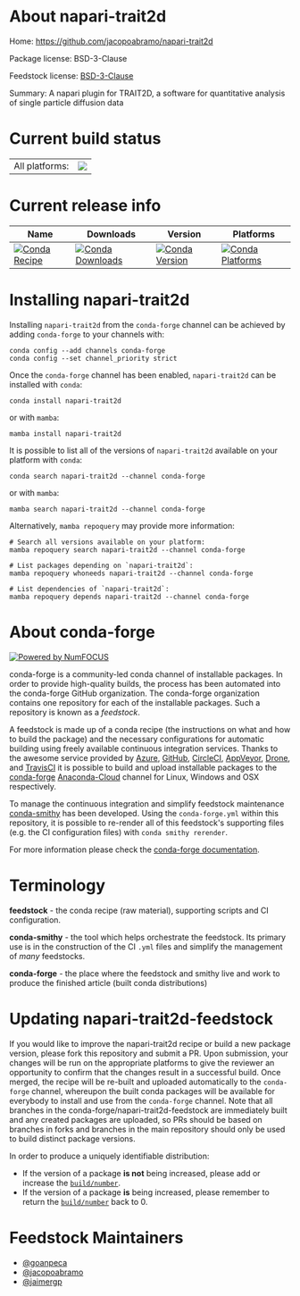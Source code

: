 About napari-trait2d
====================

Home: https://github.com/jacopoabramo/napari-trait2d

Package license: BSD-3-Clause

Feedstock license: [BSD-3-Clause](https://github.com/conda-forge/napari-trait2d-feedstock/blob/main/LICENSE.txt)

Summary: A napari plugin for TRAIT2D, a software for quantitative analysis of single particle diffusion data

Current build status
====================


<table><tr><td>All platforms:</td>
    <td>
      <a href="https://dev.azure.com/conda-forge/feedstock-builds/_build/latest?definitionId=17062&branchName=main">
        <img src="https://dev.azure.com/conda-forge/feedstock-builds/_apis/build/status/napari-trait2d-feedstock?branchName=main">
      </a>
    </td>
  </tr>
</table>

Current release info
====================

| Name | Downloads | Version | Platforms |
| --- | --- | --- | --- |
| [![Conda Recipe](https://img.shields.io/badge/recipe-napari--trait2d-green.svg)](https://anaconda.org/conda-forge/napari-trait2d) | [![Conda Downloads](https://img.shields.io/conda/dn/conda-forge/napari-trait2d.svg)](https://anaconda.org/conda-forge/napari-trait2d) | [![Conda Version](https://img.shields.io/conda/vn/conda-forge/napari-trait2d.svg)](https://anaconda.org/conda-forge/napari-trait2d) | [![Conda Platforms](https://img.shields.io/conda/pn/conda-forge/napari-trait2d.svg)](https://anaconda.org/conda-forge/napari-trait2d) |

Installing napari-trait2d
=========================

Installing `napari-trait2d` from the `conda-forge` channel can be achieved by adding `conda-forge` to your channels with:

```
conda config --add channels conda-forge
conda config --set channel_priority strict
```

Once the `conda-forge` channel has been enabled, `napari-trait2d` can be installed with `conda`:

```
conda install napari-trait2d
```

or with `mamba`:

```
mamba install napari-trait2d
```

It is possible to list all of the versions of `napari-trait2d` available on your platform with `conda`:

```
conda search napari-trait2d --channel conda-forge
```

or with `mamba`:

```
mamba search napari-trait2d --channel conda-forge
```

Alternatively, `mamba repoquery` may provide more information:

```
# Search all versions available on your platform:
mamba repoquery search napari-trait2d --channel conda-forge

# List packages depending on `napari-trait2d`:
mamba repoquery whoneeds napari-trait2d --channel conda-forge

# List dependencies of `napari-trait2d`:
mamba repoquery depends napari-trait2d --channel conda-forge
```


About conda-forge
=================

[![Powered by
NumFOCUS](https://img.shields.io/badge/powered%20by-NumFOCUS-orange.svg?style=flat&colorA=E1523D&colorB=007D8A)](https://numfocus.org)

conda-forge is a community-led conda channel of installable packages.
In order to provide high-quality builds, the process has been automated into the
conda-forge GitHub organization. The conda-forge organization contains one repository
for each of the installable packages. Such a repository is known as a *feedstock*.

A feedstock is made up of a conda recipe (the instructions on what and how to build
the package) and the necessary configurations for automatic building using freely
available continuous integration services. Thanks to the awesome service provided by
[Azure](https://azure.microsoft.com/en-us/services/devops/), [GitHub](https://github.com/),
[CircleCI](https://circleci.com/), [AppVeyor](https://www.appveyor.com/),
[Drone](https://cloud.drone.io/welcome), and [TravisCI](https://travis-ci.com/)
it is possible to build and upload installable packages to the
[conda-forge](https://anaconda.org/conda-forge) [Anaconda-Cloud](https://anaconda.org/)
channel for Linux, Windows and OSX respectively.

To manage the continuous integration and simplify feedstock maintenance
[conda-smithy](https://github.com/conda-forge/conda-smithy) has been developed.
Using the ``conda-forge.yml`` within this repository, it is possible to re-render all of
this feedstock's supporting files (e.g. the CI configuration files) with ``conda smithy rerender``.

For more information please check the [conda-forge documentation](https://conda-forge.org/docs/).

Terminology
===========

**feedstock** - the conda recipe (raw material), supporting scripts and CI configuration.

**conda-smithy** - the tool which helps orchestrate the feedstock.
                   Its primary use is in the construction of the CI ``.yml`` files
                   and simplify the management of *many* feedstocks.

**conda-forge** - the place where the feedstock and smithy live and work to
                  produce the finished article (built conda distributions)


Updating napari-trait2d-feedstock
=================================

If you would like to improve the napari-trait2d recipe or build a new
package version, please fork this repository and submit a PR. Upon submission,
your changes will be run on the appropriate platforms to give the reviewer an
opportunity to confirm that the changes result in a successful build. Once
merged, the recipe will be re-built and uploaded automatically to the
`conda-forge` channel, whereupon the built conda packages will be available for
everybody to install and use from the `conda-forge` channel.
Note that all branches in the conda-forge/napari-trait2d-feedstock are
immediately built and any created packages are uploaded, so PRs should be based
on branches in forks and branches in the main repository should only be used to
build distinct package versions.

In order to produce a uniquely identifiable distribution:
 * If the version of a package **is not** being increased, please add or increase
   the [``build/number``](https://docs.conda.io/projects/conda-build/en/latest/resources/define-metadata.html#build-number-and-string).
 * If the version of a package **is** being increased, please remember to return
   the [``build/number``](https://docs.conda.io/projects/conda-build/en/latest/resources/define-metadata.html#build-number-and-string)
   back to 0.

Feedstock Maintainers
=====================

* [@goanpeca](https://github.com/goanpeca/)
* [@jacopoabramo](https://github.com/jacopoabramo/)
* [@jaimergp](https://github.com/jaimergp/)

